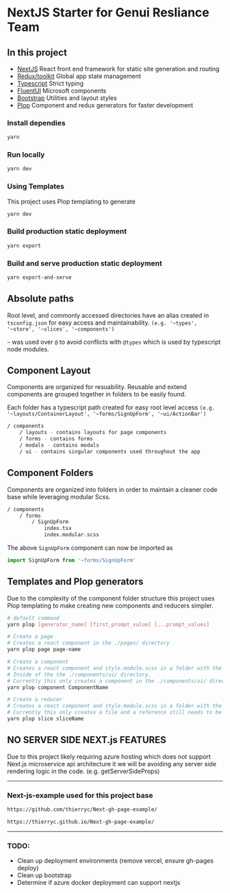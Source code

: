 # NextJS Starter for Genui Resliance Team

## In this project

- [NextJS](https://nextjs.org/docs/getting-started)
  React front end framework for static site generation and routing
- [Redux/toolkit](https://redux-toolkit.js.org/)
  Global app state management
- [Typescript](https://www.typescriptlang.org/)
  Strict typing
- [FluentUI](https://developer.microsoft.com/en-us/fluentui#/controls/web)
  Microsoft components
- [Bootstrap](https://getbootstrap.com/docs/5.0/customize/sass/)
  Utilities and layout styles
- [Plop](https://plopjs.com/)
  Component and redux generators for faster development

### Install dependies

```bash
yarn
```

### Run locally

```bash
yarn dev
```

### Using Templates

This project uses Plop templating to generate

```bash
yarn dev
```

### Build production static deployment

```bash
yarn export
```

### Build and serve production static deployment

```bash
yarn export-and-serve
```

## Absolute paths

Root level, and commonly accessed directories have an alias created in `tsconfig.json` for easy access and maintainability. `(e.g. '~types', '~store', '~slices', '~components')`

`~` was used over `@` to avoid conflicts with `@types` which is used by typescript node modules.

## Component Layout

Components are organized for resuability. Reusable and extend components are grouped together in folders to be easily found.

Each folder has a typescript path created for easy root level access `(e.g. '~layouts/ContainerLayout', '~forms/SignUpForm', '~ui/ActionBar')`

```bash
/ components
	/ layouts - contains layouts for page components
	/ forms - contains forms
	/ modals - contains modals
	/ ui - contains singular components used throughout the app
```

## Component Folders

Components are organized into folders in order to maintain a cleaner code base while leveraging modular Scss.

```bash
/ components
	/ forms
		/ SignUpForm
			index.tsx
			index.modular.scss
```

The above `SignUpForm` component can now be imported as

```js
import SignUpForm from '~forms/SignUpForm'
```

## Templates and Plop generators

Due to the complexity of the component folder structure this project uses Plop templating to
make creating new components and reducers simpler.

```bash
# default command
yarn plop [generator_name] [first_prompt_value] [...prompt_values]

# Create a page
# Creates a react component in the ./pages/ directory
yarn plop page page-name

# Create a component
# Creates a react component and style.module.scss in a folder with the component name
# Inside of the the ./components/ui/ directory.
# Currently this only creates a component in the ./components/ui/ directory
yarn plop component ComponentName

# Create a reducer
# Creates a react component and style.module.scss in a folder with the component name
# Currently this only creates a file and a reference still needs to be added to ./store/index.ts
yarn plop slice sliceName
```

## NO SERVER SIDE NEXT.js FEATURES

Due to this project likely requiring azure hosting which does not support Next.js microservice api architecture it we will be avoiding any server side rendering logic in the code. (e.g. getServerSideProps)

---

### Next-js-example used for this project base

```bash
https://github.com/thierryc/Next-gh-page-example/

https://thierryc.github.io/Next-gh-page-example/
```

---

### TODO:

- Clean up deployment environments (remove vercel, ensure gh-pages deploy)
- Clean up bootstrap
- Determine if azure docker deployment can support nextjs
